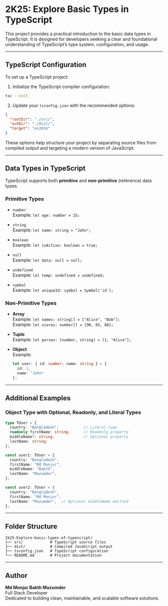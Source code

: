 
# 2K25: Explore Basic Types in TypeScript

This project provides a practical introduction to the basic data types in TypeScript. It is designed for developers seeking a clear and foundational understanding of TypeScript’s type system, configuration, and usage.

---

## TypeScript Configuration

To set up a TypeScript project:

1. Initialize the TypeScript compiler configuration:

```bash
tsc --init
```

2. Update your `tsconfig.json` with the recommended options:

```json
{
  "rootDir": "./src/",
  "outDir": "./dist/",
  "target": "es2016"
}
```

These options help structure your project by separating source files from compiled output and targeting a modern version of JavaScript.

---

## Data Types in TypeScript

TypeScript supports both **primitive** and **non-primitive** (reference) data types.

### Primitive Types

- `number`  
  Example: `let age: number = 25;`

- `string`  
  Example: `let name: string = "John";`

- `boolean`  
  Example: `let isActive: boolean = true;`

- `null`  
  Example: `let data: null = null;`

- `undefined`  
  Example: `let temp: undefined = undefined;`

- `symbol`  
  Example: `let uniqueId: symbol = Symbol('id');`

### Non-Primitive Types

- **Array**  
  Example: `let names: string[] = ["Alice", "Bob"];`  
  Example: `let scores: number[] = [90, 85, 88];`

- **Tuple**  
  Example: `let person: [number, string] = [1, "Alice"];`

- **Object**  
  Example:
  ```ts
  let user: { id: number; name: string } = {
    id: 1,
    name: "John"
  };
  ```

---

## Additional Examples

### Object Type with Optional, Readonly, and Literal Types

```ts
type TUser = {
  country: "Bangladesh";           // Literal type
  readonly firstName: string;      // Readonly property
  middleName?: string;             // Optional property
  lastName: string;
};

const user1: TUser = {
  country: "Bangladesh",
  firstName: "Md Monjur",
  middleName: "Bakth",
  lastName: "Mazumder",
};

const user2: TUser = {
  country: "Bangladesh",
  firstName: "Md Monjur",
  lastName: "Mazumder",  // Optional middleName omitted
};
```

---

## Folder Structure

```
2k25-Explore-basic-types-of-typescript/
├── src/            # TypeScript source files
├── dist/           # Compiled JavaScript output
├── tsconfig.json   # TypeScript configuration
└── README.md       # Project documentation
```

---

## Author

**Md Monjur Bakth Mazumder**  
Full Stack Developer  
Dedicated to building clean, maintainable, and scalable software solutions.

